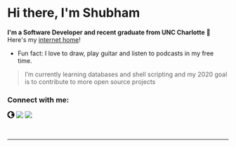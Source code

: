# Hi there, I'm Shubham 

<b>I'm a Software Developer and recent graduate from UNC Charlotte 🤙 </b>  
Here's my [internet home][website]!
- Fun fact: I love to draw, play guitar and listen to podcasts in my free time.  

> I’m currently learning databases and shell scripting and my 2020 goal is to contribute to more open source projects 
### Connect with me:

[<img width="16px" src="https://raw.githubusercontent.com/iconic/open-iconic/master/svg/globe.svg"/>][website]
[<img width="16px" src="https://cdn.jsdelivr.net/npm/simple-icons@v3/icons/twitter.svg" />][twitter]
[<img width="16px" src="https://cdn.jsdelivr.net/npm/simple-icons@v3/icons/linkedin.svg" />][linkedin]

<br />



---




[website]: https://thatshubham.com/
[twitter]: https://twitter.com/ecstaticdonut
[instagram]: https://instagram.com/thatshubham
[linkedin]: https://linkedin.com/in/thatshubham
